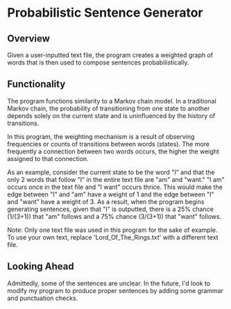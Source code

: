 # Probabilistic Sentence Generator

## Overview

Given a user-inputted text file, the program creates a weighted graph of words that is then used to compose sentences probabilistically. 

## Functionality

The program functions similarity to a Markov chain model. In a traditional Markov chain, the probability of transitioning from one state to another depends solely on the current state and is uninfluenced by the history of transitions. 

In this program, the weighting mechanism is a result of observing frequencies or counts of transitions between words (states). The more frequently a connection between two words occurs, the higher the weight assigned to that connection. 

As an example, consider the current state to be the word "I" and that the only 2 words that follow "I" in the entire text file are "am" and "want." "I am" occurs once in the text file and "I want" occurs thrice. This would make the edge between "I" and "am" have a weight of 1 and the edge between "I" and "want" have a weight of 3. As a result, when the program begins generating sentences, given that "I" is outputted, there is a 25% chance (1/(3+1)) that "am" follows and a 75% chance (3/(3+1)) that "want" follows.

Note: Only one text file was used in this program for the sake of example. To use your own text, replace 'Lord_Of_The_Rings.txt' with a different text file.

## Looking Ahead

Admittedly, some of the sentences are unclear. In the future, I'd look to modify my program to produce proper sentences by adding some grammar and punctuation checks.
